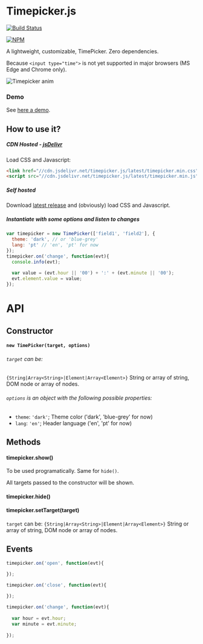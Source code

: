 # Timepicker.js

[![Build Status](https://travis-ci.org/jonataswalker/timepicker.js.svg?branch=master)](https://travis-ci.org/jonataswalker/timepicker.js)

[![NPM](https://nodei.co/npm/timepicker.js.png?downloads=true&downloadRank=true&stars=true)](https://nodei.co/npm/timepicker.js/)

A lightweight, customizable, TimePicker. Zero dependencies.

Because `<input type="time">` is not yet supported in major browsers (MS Edge and Chrome only).


![Timepicker anim](https://raw.githubusercontent.com/jonataswalker/timepicker.js/screenshot/images/anim.gif)

### Demo
See [here a demo](http://rawgit.com/jonataswalker/timepicker.js/master/examples/example.html).


## How to use it?
##### CDN Hosted - [jsDelivr](http://www.jsdelivr.com/projects/timepicker.js)
Load CSS and Javascript:
```HTML
<link href="//cdn.jsdelivr.net/timepicker.js/latest/timepicker.min.css"  rel="stylesheet">
<script src="//cdn.jsdelivr.net/timepicker.js/latest/timepicker.min.js"></script>
```
##### Self hosted
Download [latest release](https://github.com/jonataswalker/timepicker.js/releases/latest) and (obviously) load CSS and Javascript.

##### Instantiate with some options and listen to changes
```javascript
var timepicker = new TimePicker(['field1', 'field2'], {
  theme: 'dark', // or 'blue-grey'
  lang: 'pt' // 'en', 'pt' for now
});
timepicker.on('change', function(evt){
  console.info(evt);
  
  var value = (evt.hour || '00') + ':' + (evt.minute || '00');
  evt.element.value = value;
});
```

# API

## Constructor

#### `new TimePicker(target, options)`

###### `target` can be:
`{String|Array<String>|Element|Array<Element>}` String or array of string, DOM node or array of nodes.

###### `options` is an object with the following possible properties:
* `theme`: `'dark'`; Theme color ('dark', 'blue-grey' for now)
* `lang`: `'en'`; Header language ('en', 'pt' for now)

## Methods

#### timepicker.show()
To be used programatically. Same for `hide()`.

All targets passed to the constructor will be shown.

#### timepicker.hide()

#### timepicker.setTarget(target)
`target` can be: `{String|Array<String>|Element|Array<Element>}` String or array of string, DOM node or array of nodes.

## Events

```javascript
timepicker.on('open', function(evt){

});

timepicker.on('close', function(evt){
  
});

timepicker.on('change', function(evt){
  
  var hour = evt.hour;
  var minute = evt.minute;
  
});
```

